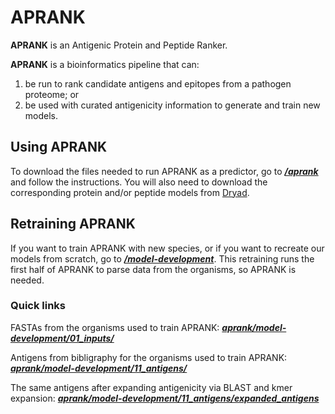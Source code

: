 # APRANK

**APRANK** is an Antigenic Protein and Peptide Ranker. 

**APRANK** is a bioinformatics pipeline that can:
  1) be run to rank candidate antigens and epitopes from a pathogen proteome; or 
  2) be used with curated antigenicity information to generate and train new models. 

## Using APRANK

To download the files needed to run APRANK as a predictor, go to [***/aprank***](https://github.com/trypanosomatics/aprank/tree/main/aprank) and follow the instructions. You will also need to download the corresponding protein and/or peptide models from [Dryad](https://doi.org/10.5061/dryad.zcrjdfnb1).

## Retraining APRANK

If you want to train APRANK with new species, or if you want to recreate our models from scratch, go to [***/model-development***](https://github.com/trypanosomatics/aprank/tree/main/model-development). This retraining runs the first half of APRANK to parse data from the organisms, so APRANK is needed.

### Quick links

FASTAs from the organisms used to train APRANK: [***aprank/model-development/01_inputs/***](https://github.com/trypanosomatics/aprank/tree/main/model-development/01_inputs)

Antigens from bibligraphy for the organisms used to train APRANK: [***aprank/model-development/11_antigens/***](https://github.com/trypanosomatics/aprank/tree/main/model-development/11_antigens)

The same antigens after expanding antigenicity via BLAST and kmer expansion: [***aprank/model-development/11_antigens/expanded_antigens***](https://github.com/trypanosomatics/aprank/tree/main/model-development/11_antigens/expanded_antigens)
